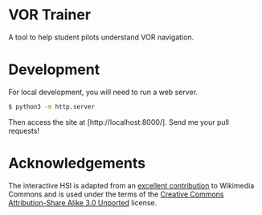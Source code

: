 VOR Trainer
===========

A tool to help student pilots understand VOR navigation.

# Development

For local development, you will need to run a web server.

```sh
$ python3 -m http.server
```

Then access the site at [http://localhost:8000/]. Send me your pull requests!

# Acknowledgements

The interactive HSI is adapted from an [excellent contribution][1] to Wikimedia
Commons and is used under the terms of the [Creative Commons Attribution-Share
Alike 3.0 Unported][2] license.

[1]: https://commons.wikimedia.org/wiki/File:Horizontal_situation_indicator-en.svg
[2]: https://creativecommons.org/licenses/by-sa/3.0/deed.en
